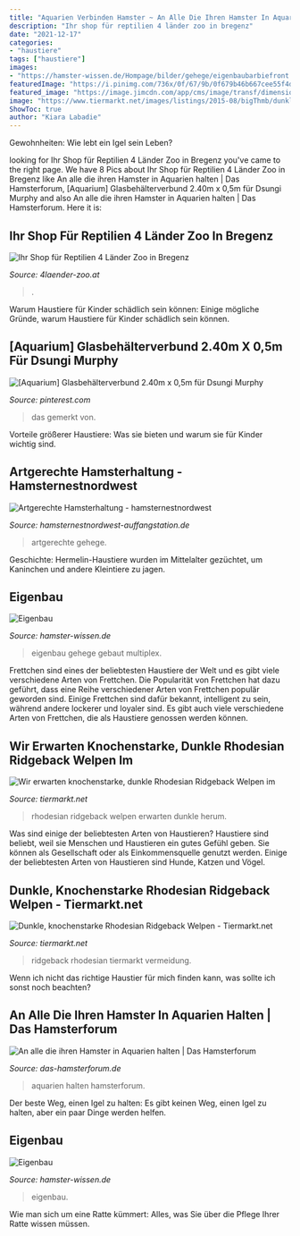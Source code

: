 ```yaml
---
title: "Aquarien Verbinden Hamster ~ An Alle Die Ihren Hamster In Aquarien Halten"
description: "Ihr shop für reptilien 4 länder zoo in bregenz"
date: "2021-12-17"
categories:
- "haustiere"
tags: ["haustiere"]
images:
- "https://hamster-wissen.de/Hompage/bilder/gehege/eigenbaubarbiefront.jpg"
featuredImage: "https://i.pinimg.com/736x/0f/67/9b/0f679b46b667cee55f4d7bd247486a28.jpg"
featured_image: "https://image.jimcdn.com/app/cms/image/transf/dimension=2048x2048:format=jpg/path/s85a196a7a579ff4a/image/ib26c91e8cc215c05/version/1581024320/image.jpg"
image: "https://www.tiermarkt.net/images/listings/2015-08/bigThmb/dunkle_knochenstarke_rhodesian_ridgeback_welpen-1439583017-773-d_pic.jpg"
ShowToc: true
author: "Kiara Labadie"
---
```



Gewohnheiten: Wie lebt ein Igel sein Leben?

	

		
looking for Ihr Shop für Reptilien 4 Länder Zoo in Bregenz you've came to the right page. We have 8 Pics about Ihr Shop für Reptilien 4 Länder Zoo in Bregenz like An alle die ihren Hamster in Aquarien halten | Das Hamsterforum, [Aquarium] Glasbehälterverbund 2.40m x 0,5m für Dsungi Murphy and also An alle die ihren Hamster in Aquarien halten | Das Hamsterforum. Here it is:
		
    
## Ihr Shop Für Reptilien 4 Länder Zoo In Bregenz

<img loading=lazy src="https://www.4laender-zoo.at/uploads/GbDvhstN/767x0_2560x0/_DSC3876.jpg" onerror="this.onerror=null;this.src='https://tse3.mm.bing.net/th?id=OIP.j1Ijx7CHDKEGMdx2qANBzQHaE8&amp;pid=15.1';" alt="Ihr Shop für Reptilien 4 Länder Zoo in Bregenz">

_Source: 4laender-zoo.at_

>. 

	

Warum Haustiere für Kinder schädlich sein können: Einige mögliche Gründe, warum Haustiere für Kinder schädlich sein können.

    
## [Aquarium] Glasbehälterverbund 2.40m X 0,5m Für Dsungi Murphy

<img loading=lazy src="https://i.pinimg.com/736x/0f/67/9b/0f679b46b667cee55f4d7bd247486a28.jpg" onerror="this.onerror=null;this.src='https://tse2.mm.bing.net/th?id=OIP.ePy3XL8KvOOgmpgpeKn0lQHaFj&amp;pid=15.1';" alt="[Aquarium] Glasbehälterverbund 2.40m x 0,5m für Dsungi Murphy">

_Source: pinterest.com_

>das gemerkt von. 

	

Vorteile größerer Haustiere: Was sie bieten und warum sie für Kinder wichtig sind.

    
## Artgerechte Hamsterhaltung - Hamsternestnordwest

<img loading=lazy src="https://image.jimcdn.com/app/cms/image/transf/dimension=2048x2048:format=jpg/path/s85a196a7a579ff4a/image/ib26c91e8cc215c05/version/1581024320/image.jpg" onerror="this.onerror=null;this.src='https://tse4.mm.bing.net/th?id=OIP.PYT2oIvgmXSiu2F8RgRFRwHaFj&amp;pid=15.1';" alt="Artgerechte Hamsterhaltung - hamsternestnordwest">

_Source: hamsternestnordwest-auffangstation.de_

>artgerechte gehege. 

	

Geschichte: Hermelin-Haustiere wurden im Mittelalter gezüchtet, um Kaninchen und andere Kleintiere zu jagen.

    
## Eigenbau

<img loading=lazy src="http://www.hamster-wissen.de/Hompage/bilder/gehege/grossesgehege1.jpg" onerror="this.onerror=null;this.src='https://tse3.mm.bing.net/th?id=OIP.G-pEs6gvDZxzo8Q5eV-Q9gAAAA&amp;pid=15.1';" alt="Eigenbau">

_Source: hamster-wissen.de_

>eigenbau gehege gebaut multiplex. 

	

Frettchen sind eines der beliebtesten Haustiere der Welt und es gibt viele verschiedene Arten von Frettchen.
Die Popularität von Frettchen hat dazu geführt, dass eine Reihe verschiedener Arten von Frettchen populär geworden sind. Einige Frettchen sind dafür bekannt, intelligent zu sein, während andere lockerer und loyaler sind. Es gibt auch viele verschiedene Arten von Frettchen, die als Haustiere genossen werden können.

    
## Wir Erwarten Knochenstarke, Dunkle Rhodesian Ridgeback Welpen Im

<img loading=lazy src="https://www.tiermarkt.net/images/listings/2014-10/wir_erwarten_knochenstarke_dunkle_rhodesian_ridgeback_welpen-1413912099-959-d_pic.jpg" onerror="this.onerror=null;this.src='https://tse1.mm.bing.net/th?id=OIP.eh8IbCAuIPSXWVE6hvwDiAHaHa&amp;pid=15.1';" alt="Wir erwarten knochenstarke, dunkle Rhodesian Ridgeback Welpen im">

_Source: tiermarkt.net_

>rhodesian ridgeback welpen erwarten dunkle herum. 

	

Was sind einige der beliebtesten Arten von Haustieren?
Haustiere sind beliebt, weil sie Menschen und Haustieren ein gutes Gefühl geben. Sie können als Gesellschaft oder als Einkommensquelle genutzt werden. Einige der beliebtesten Arten von Haustieren sind Hunde, Katzen und Vögel.

    
## Dunkle, Knochenstarke Rhodesian Ridgeback Welpen - Tiermarkt.net

<img loading=lazy src="https://www.tiermarkt.net/images/listings/2015-08/bigThmb/dunkle_knochenstarke_rhodesian_ridgeback_welpen-1439583017-773-d_pic.jpg" onerror="this.onerror=null;this.src='https://tse1.mm.bing.net/th?id=OIP.hoXz0nuhm_0ABnwvVsQa-gAAAA&amp;pid=15.1';" alt="Dunkle, knochenstarke Rhodesian Ridgeback Welpen - Tiermarkt.net">

_Source: tiermarkt.net_

>ridgeback rhodesian tiermarkt vermeidung. 

	

Wenn ich nicht das richtige Haustier für mich finden kann, was sollte ich sonst noch beachten?

    
## An Alle Die Ihren Hamster In Aquarien Halten | Das Hamsterforum

<img loading=lazy src="https://www.das-hamsterforum.de/proxy.php?image=http:%2F%2Fabload.de%2Fimg%2Fdscn1836tfrg6.jpg&amp;hash=f7246a7e7ea35f7c226a63eb200d7620" onerror="this.onerror=null;this.src='https://tse4.mm.bing.net/th?id=OIP.q7R1miu1GhmOlmfb3ZY-iAHaFj&amp;pid=15.1';" alt="An alle die ihren Hamster in Aquarien halten | Das Hamsterforum">

_Source: das-hamsterforum.de_

>aquarien halten hamsterforum. 

	

Der beste Weg, einen Igel zu halten: Es gibt keinen Weg, einen Igel zu halten, aber ein paar Dinge werden helfen.

    
## Eigenbau

<img loading=lazy src="https://hamster-wissen.de/Hompage/bilder/gehege/eigenbaubarbiefront.jpg" onerror="this.onerror=null;this.src='https://tse3.mm.bing.net/th?id=OIP.sS5rIaE5YkzhDQ61oay0XgHaEH&amp;pid=15.1';" alt="Eigenbau">

_Source: hamster-wissen.de_

>eigenbau. 

	

Wie man sich um eine Ratte kümmert: Alles, was Sie über die Pflege Ihrer Ratte wissen müssen.

